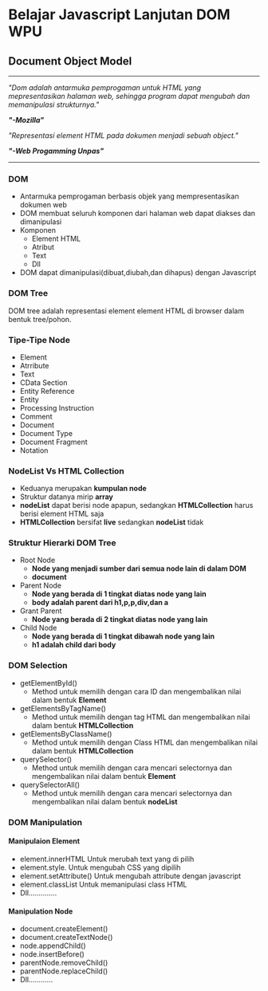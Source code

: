 # Belajar Javascript Lanjutan DOM WPU

## Document Object Model

---
*"Dom adalah antarmuka pemprogaman untuk HTML yang mepresentasikan halaman web, sehingga program dapat mengubah dan memanipulasi strukturnya."*

***"-Mozilla"***

*"Representasi element HTML pada dokumen menjadi sebuah object."*

***"-Web Progamming Unpas"***

---

### DOM

* Antarmuka pemprogaman berbasis objek yang mempresentasikan dokumen web
* DOM membuat seluruh komponen dari halaman web dapat diakses dan dimanipulasi
* Komponen
  * Element HTML
  * Atribut
  * Text
  * Dll
* DOM dapat dimanipulasi(dibuat,diubah,dan dihapus) dengan Javascript

### DOM Tree

DOM tree adalah representasi element element HTML di browser dalam bentuk tree/pohon.

### Tipe-Tipe Node

* Element
* Atrribute
* Text
* CData Section
* Entity Reference
* Entity
* Processing Instruction
* Comment
* Document
* Document Type
* Document Fragment
* Notation

### NodeList Vs HTML Collection

* Keduanya merupakan **kumpulan node**
* Struktur datanya mirip **array**
* **nodeList** dapat berisi node apapun, sedangkan **HTMLCollection** harus berisi element HTML saja
* **HTMLCollection** bersifat **live** sedangkan **nodeList** tidak

### Struktur Hierarki DOM Tree

* Root Node
  * **Node yang menjadi sumber dari semua node lain di dalam DOM**
  * **document**
* Parent Node
  * **Node yang berada di 1 tingkat diatas node yang lain**
  * **body adalah parent dari h1,p,p,div,dan a**
* Grant Parent
  * **Node yang berada di 2 tingkat diatas node yang lain**
* Child Node
  * **Node yang berada di 1 tingkat dibawah node yang lain**
  * **h1 adalah child dari body**

### DOM Selection

* getElementById()
  * Method untuk memilih dengan cara ID dan mengembalikan nilai dalam bentuk **Element**
* getElementsByTagName()
  * Method untuk memilih dengan tag HTML dan mengembalikan nilai dalam bentuk **HTMLCollection**
* getElementsByClassName()
  *  Method untuk memilih dengan Class HTML dan mengembalikan nilai dalam bentuk **HTMLCollection**
* querySelector()
  * Method untuk memilih dengan cara mencari selectornya dan mengembalikan nilai dalam bentuk **Element**
* querySelectorAll()
    * Method untuk memilih dengan cara mencari selectornya dan mengembalikan nilai dalam bentuk **nodeList**

### DOM Manipulation

#### Manipulaion Element

* element.innerHTML
Untuk merubah text yang di pilih
* element.style.<property>
Untuk mengubah CSS yang dipilih
* element.setAttribute()
Untuk mengubah attribute dengan javascript
* element.classList
Untuk memanipulasi class HTML
* Dll..............

#### Manipulation Node
* document.createElement()
* document.createTextNode()
* node.appendChild()
* node.insertBefore()
* parentNode.removeChild()
* parentNode.replaceChild()
* Dll............
